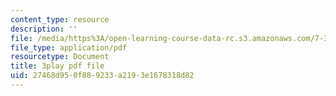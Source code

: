 ```yaml
---
content_type: resource
description: ''
file: /media/https%3A/open-learning-course-data-rc.s3.amazonaws.com/7-341-the-microbiome-and-drug-delivery-cross-species-communication-in-health-and-disease-spring-2018/27468d950f889233a2193e1678318d82_blD8f7MOhFQ.pdf
file_type: application/pdf
resourcetype: Document
title: 3play pdf file
uid: 27468d95-0f88-9233-a219-3e1678318d82
---
```

